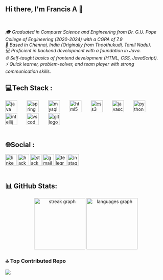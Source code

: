 <br clear="both">
<h2 align="left">Hi there, I'm Francis A 👋</h2>
<br clear="both">

 *🎓 Graduated in Computer Science and Engineering from Dr. G.U. Pope College of Engineering (2020-2024) with a CGPA of 7.9<br> 📍 Based in Chennai, India (Originally from Thoothukudi, Tamil Nadu).<br>  💻 Proficient in backend development with a foundation in Java.<br> 🌐 Self-taught basics of frontend development (HTML, CSS, JavaScript).<br>   ⚡ Quick learner, problem-solver, and team player with strong communication skills.*

## 💻Tech Stack :

<div align="left">
  <img src="https://cdn.jsdelivr.net/gh/devicons/devicon/icons/java/java-original-wordmark.svg" height="37" alt="java logo"  />
  <img width="22" />
  <img src="https://cdn.jsdelivr.net/gh/devicons/devicon/icons/spring/spring-original.svg" height="37" alt="spring logo"  />
  <img width="22" />
  <img src="https://cdn.jsdelivr.net/gh/devicons/devicon/icons/mysql/mysql-original-wordmark.svg" height="37" alt="mysql logo"  />
  <img width="22" />
  <img src="https://cdn.jsdelivr.net/gh/devicons/devicon/icons/html5/html5-plain-wordmark.svg" height="37" alt="html5 logo"  />
  <img width="22" />
  <img src="https://cdn.jsdelivr.net/gh/devicons/devicon/icons/css3/css3-plain-wordmark.svg" height="37" alt="css3 logo"  />
  <img width="22" />
  <img src="https://cdn.jsdelivr.net/gh/devicons/devicon/icons/javascript/javascript-original.svg" height="37" alt="javascript logo"  />
  <img width="22" />
  <img src="https://cdn.jsdelivr.net/gh/devicons/devicon/icons/python/python-original.svg" height="37" alt="python logo"  />
  <img width="22" />
  <img src="https://cdn.jsdelivr.net/gh/devicons/devicon/icons/intellij/intellij-original.svg" height="37" alt="intellij logo"  />
  <img width="22" />
  <img src="https://cdn.jsdelivr.net/gh/devicons/devicon/icons/vscode/vscode-original-wordmark.svg" height="37" alt="vscode logo"  />
  <img width="22" />
  <img src="https://cdn.jsdelivr.net/gh/devicons/devicon/icons/git/git-original.svg" height="37" alt="git logo"  />
</div>
<br clear="both">

## 🌐Social :

<div align="left">
  <a href="https://www.linkedin.com/in/franciscse" target="_blank">
    <img src="https://img.shields.io/static/v1?message=LinkedIn&logo=linkedin&label=&color=0077B5&logoColor=white&labelColor=&style=for-the-badge" height="35" alt="linkedin logo"  />
  </a>
  <a href="https://www.hackerrank.com/profile/franciscsengine1" target="_blank">
    <img src="https://img.shields.io/static/v1?message=HackerRank&logo=hackerrank&label=&color=2EC866&logoColor=white&labelColor=&style=for-the-badge" height="35" alt="hackerrank logo"  />
  </a>
  <a href="https://stackoverflow.com/users/29326900/franciscse" target="_blank">
    <img src="https://img.shields.io/static/v1?message=Stackoverflow&logo=stackoverflow&label=&color=FE7A16&logoColor=white&labelColor=&style=for-the-badge" height="35" alt="stackoverflow logo"  />
  </a>
  <a href="mailto:francisbecse@gmail.com" target="_blank">
    <img src="https://img.shields.io/static/v1?message=Gmail&logo=gmail&label=&color=D14836&logoColor=white&labelColor=&style=for-the-badge" height="35" alt="gmail logo"  />
  </a>
  <a href="https://t.me/franciscse" target="_blank">
    <img src="https://img.shields.io/static/v1?message=Telegram&logo=telegram&label=&color=2CA5E0&logoColor=white&labelColor=&style=for-the-badge" height="35" alt="telegram logo"  />
  </a>
  <a href="https://www.instagram.com/fearless_y_uth" target="_blank">
    <img src="https://img.shields.io/static/v1?message=Instagram&logo=instagram&label=&color=E4405F&logoColor=white&labelColor=&style=for-the-badge" height="35" alt="instagram logo"  />
  </a>
</div>
<br clear="both">

## 📊 GitHub Stats:

<div align="center">
  <img src="https://streak-stats.demolab.com?user=franciscse&locale=en&mode=daily&theme=dracula&hide_border=false&border_radius=5" height="160" alt="streak graph"  />
  <img src="https://github-readme-stats.vercel.app/api/top-langs?username=franciscse&locale=en&hide_title=false&layout=compact&card_width=320&langs_count=5&theme=dracula&hide_border=false" height="160" alt="languages graph"  />
</div>

### 🔝 Top Contributed Repo
<div align="left">
   <img src="https://github-contributor-stats.vercel.app/api?username=franciscse&limit=5&theme=dark&combine_all_yearly_contributions=true" />
</div>

